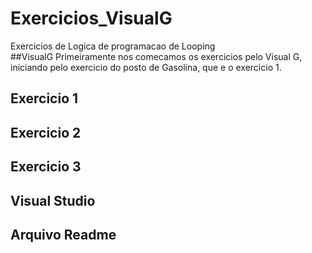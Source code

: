 # Exercicios_VisualG
Exercicios de Logica de programacao de Looping<br>
##VisualG
Primeiramente nos comecamos os exercicios pelo Visual G, iniciando pelo exercicio do posto de Gasolina, que e o exercicio 1.<br>
 ## Exercicio 1 <br>
## Exercicio 2 <br>
## Exercicio 3 <br>
## Visual Studio <br>
## Arquivo Readme
